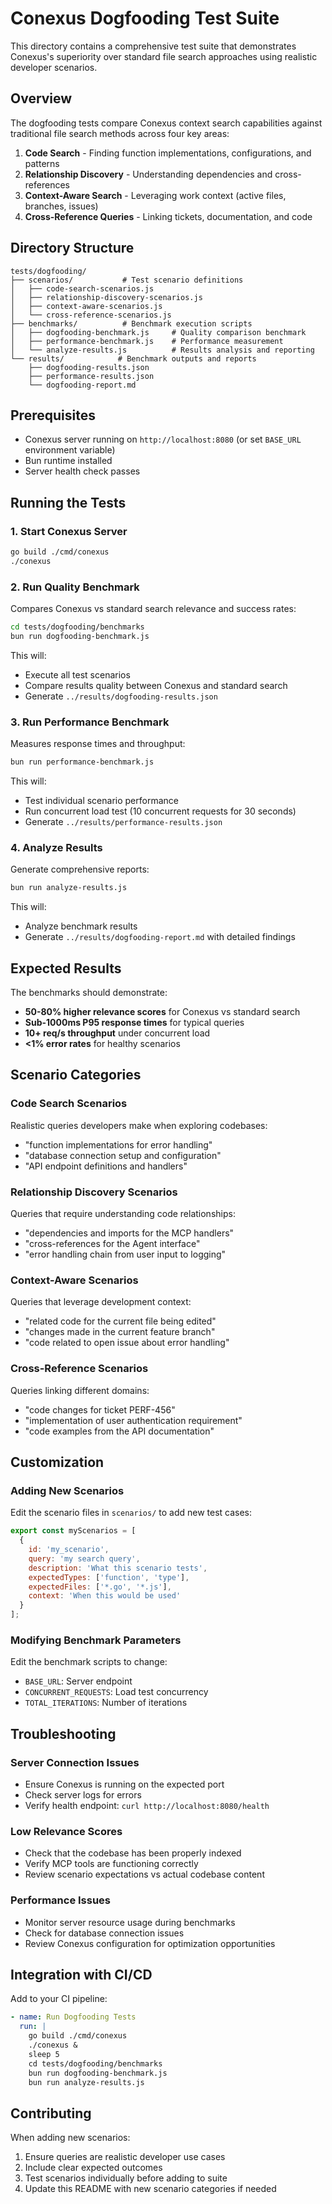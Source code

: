 # Conexus Dogfooding Test Suite

This directory contains a comprehensive test suite that demonstrates Conexus's superiority over standard file search approaches using realistic developer scenarios.

## Overview

The dogfooding tests compare Conexus context search capabilities against traditional file search methods across four key areas:

1. **Code Search** - Finding function implementations, configurations, and patterns
2. **Relationship Discovery** - Understanding dependencies and cross-references  
3. **Context-Aware Search** - Leveraging work context (active files, branches, issues)
4. **Cross-Reference Queries** - Linking tickets, documentation, and code

## Directory Structure

```
tests/dogfooding/
├── scenarios/           # Test scenario definitions
│   ├── code-search-scenarios.js
│   ├── relationship-discovery-scenarios.js
│   ├── context-aware-scenarios.js
│   └── cross-reference-scenarios.js
├── benchmarks/          # Benchmark execution scripts
│   ├── dogfooding-benchmark.js     # Quality comparison benchmark
│   ├── performance-benchmark.js    # Performance measurement
│   └── analyze-results.js          # Results analysis and reporting
└── results/            # Benchmark outputs and reports
    ├── dogfooding-results.json
    ├── performance-results.json
    └── dogfooding-report.md
```

## Prerequisites

- Conexus server running on `http://localhost:8080` (or set `BASE_URL` environment variable)
- Bun runtime installed
- Server health check passes

## Running the Tests

### 1. Start Conexus Server

```bash
go build ./cmd/conexus
./conexus
```

### 2. Run Quality Benchmark

Compares Conexus vs standard search relevance and success rates:

```bash
cd tests/dogfooding/benchmarks
bun run dogfooding-benchmark.js
```

This will:
- Execute all test scenarios
- Compare results quality between Conexus and standard search
- Generate `../results/dogfooding-results.json`

### 3. Run Performance Benchmark

Measures response times and throughput:

```bash
bun run performance-benchmark.js
```

This will:
- Test individual scenario performance
- Run concurrent load test (10 concurrent requests for 30 seconds)
- Generate `../results/performance-results.json`

### 4. Analyze Results

Generate comprehensive reports:

```bash
bun run analyze-results.js
```

This will:
- Analyze benchmark results
- Generate `../results/dogfooding-report.md` with detailed findings

## Expected Results

The benchmarks should demonstrate:

- **50-80% higher relevance scores** for Conexus vs standard search
- **Sub-1000ms P95 response times** for typical queries
- **10+ req/s throughput** under concurrent load
- **<1% error rates** for healthy scenarios

## Scenario Categories

### Code Search Scenarios
Realistic queries developers make when exploring codebases:
- "function implementations for error handling"
- "database connection setup and configuration"
- "API endpoint definitions and handlers"

### Relationship Discovery Scenarios
Queries that require understanding code relationships:
- "dependencies and imports for the MCP handlers"
- "cross-references for the Agent interface"
- "error handling chain from user input to logging"

### Context-Aware Scenarios
Queries that leverage development context:
- "related code for the current file being edited"
- "changes made in the current feature branch"
- "code related to open issue about error handling"

### Cross-Reference Scenarios
Queries linking different domains:
- "code changes for ticket PERF-456"
- "implementation of user authentication requirement"
- "code examples from the API documentation"

## Customization

### Adding New Scenarios

Edit the scenario files in `scenarios/` to add new test cases:

```javascript
export const myScenarios = [
  {
    id: 'my_scenario',
    query: 'my search query',
    description: 'What this scenario tests',
    expectedTypes: ['function', 'type'],
    expectedFiles: ['*.go', '*.js'],
    context: 'When this would be used'
  }
];
```

### Modifying Benchmark Parameters

Edit the benchmark scripts to change:
- `BASE_URL`: Server endpoint
- `CONCURRENT_REQUESTS`: Load test concurrency
- `TOTAL_ITERATIONS`: Number of iterations

## Troubleshooting

### Server Connection Issues
- Ensure Conexus is running on the expected port
- Check server logs for errors
- Verify health endpoint: `curl http://localhost:8080/health`

### Low Relevance Scores
- Check that the codebase has been properly indexed
- Verify MCP tools are functioning correctly
- Review scenario expectations vs actual codebase content

### Performance Issues
- Monitor server resource usage during benchmarks
- Check for database connection issues
- Review Conexus configuration for optimization opportunities

## Integration with CI/CD

Add to your CI pipeline:

```yaml
- name: Run Dogfooding Tests
  run: |
    go build ./cmd/conexus
    ./conexus &
    sleep 5
    cd tests/dogfooding/benchmarks
    bun run dogfooding-benchmark.js
    bun run analyze-results.js
```

## Contributing

When adding new scenarios:
1. Ensure queries are realistic developer use cases
2. Include clear expected outcomes
3. Test scenarios individually before adding to suite
4. Update this README with new scenario categories if needed
